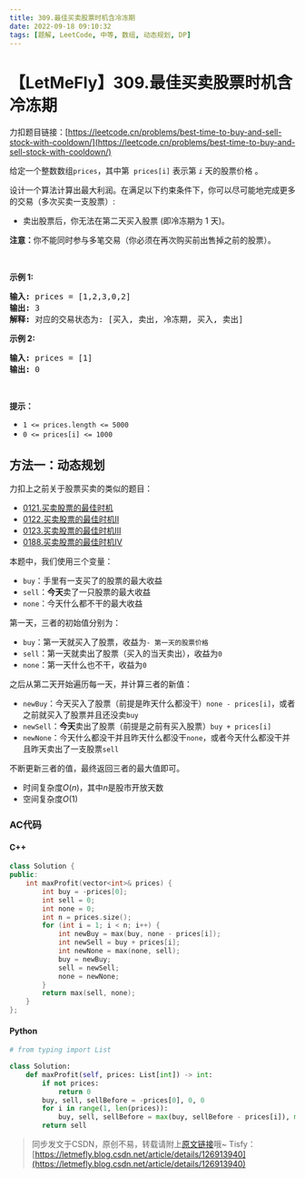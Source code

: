 ```yaml
---
title: 309.最佳买卖股票时机含冷冻期
date: 2022-09-18 09:10:32
tags: [题解, LeetCode, 中等, 数组, 动态规划, DP]
---
```


# 【LetMeFly】309.最佳买卖股票时机含冷冻期

力扣题目链接：[https://leetcode.cn/problems/best-time-to-buy-and-sell-stock-with-cooldown/](https://leetcode.cn/problems/best-time-to-buy-and-sell-stock-with-cooldown/)

<p>给定一个整数数组<meta charset="UTF-8" /><code>prices</code>，其中第&nbsp;<em>&nbsp;</em><code>prices[i]</code>&nbsp;表示第&nbsp;<code><em>i</em></code>&nbsp;天的股票价格 。​</p>

<p>设计一个算法计算出最大利润。在满足以下约束条件下，你可以尽可能地完成更多的交易（多次买卖一支股票）:</p>

<ul>
	<li>卖出股票后，你无法在第二天买入股票 (即冷冻期为 1 天)。</li>
</ul>

<p><strong>注意：</strong>你不能同时参与多笔交易（你必须在再次购买前出售掉之前的股票）。</p>

<p>&nbsp;</p>

<p><strong>示例 1:</strong></p>

<pre>
<strong>输入:</strong> prices = [1,2,3,0,2]
<strong>输出: </strong>3 
<strong>解释:</strong> 对应的交易状态为: [买入, 卖出, 冷冻期, 买入, 卖出]</pre>

<p><strong>示例 2:</strong></p>

<pre>
<strong>输入:</strong> prices = [1]
<strong>输出:</strong> 0
</pre>

<p>&nbsp;</p>

<p><strong>提示：</strong></p>

<ul>
	<li><code>1 &lt;= prices.length &lt;= 5000</code></li>
	<li><code>0 &lt;= prices[i] &lt;= 1000</code></li>
</ul>


    
## 方法一：动态规划

力扣上之前关于股票买卖的类似的题目：

+ [0121.买卖股票的最佳时机](https://blog.letmefly.xyz/2022/07/19/LeetCode%200121.%E4%B9%B0%E5%8D%96%E8%82%A1%E7%A5%A8%E7%9A%84%E6%9C%80%E4%BD%B3%E6%97%B6%E6%9C%BA/)
+ [0122.买卖股票的最佳时机II](https://blog.letmefly.xyz/2022/07/19/LeetCode%200122.%E4%B9%B0%E5%8D%96%E8%82%A1%E7%A5%A8%E7%9A%84%E6%9C%80%E4%BD%B3%E6%97%B6%E6%9C%BAII/)
+ [0123.买卖股票的最佳时机III](https://blog.letmefly.xyz/2022/07/20/LeetCode%200123.%E4%B9%B0%E5%8D%96%E8%82%A1%E7%A5%A8%E7%9A%84%E6%9C%80%E4%BD%B3%E6%97%B6%E6%9C%BAIII/)
+ [0188.买卖股票的最佳时机IV](https://blog.letmefly.xyz/2022/08/12/LeetCode%200188.%E4%B9%B0%E5%8D%96%E8%82%A1%E7%A5%A8%E7%9A%84%E6%9C%80%E4%BD%B3%E6%97%B6%E6%9C%BAIV/)


本题中，我们使用三个变量：

+ ```buy```：手里有一支买了的股票的最大收益
+ ```sell```：**今天**卖了一只股票的最大收益
+ ```none```：今天什么都不干的最大收益

第一天，三者的初始值分别为：

+ ```buy```：第一天就买入了股票，收益为```- 第一天的股票价格```
+ ```sell```：第一天就卖出了股票（买入的当天卖出），收益为```0```
+ ```none```：第一天什么也不干，收益为```0```

之后从第二天开始遍历每一天，并计算三者的新值：
+ ```newBuy```：今天买入了股票（前提是昨天什么都没干）```none - prices[i]```，或者之前就买入了股票并且还没卖```buy```
+ ```newSell```：**今天**卖出了股票（前提是之前有买入股票）```buy + prices[i]```
+ ```newNone```：今天什么都没干并且昨天什么都没干```none```，或者今天什么都没干并且昨天卖出了一支股票```sell```

不断更新三者的值，最终返回三者的最大值即可。


+ 时间复杂度$O(n)$，其中$n$是股市开放天数
+ 空间复杂度$O(1)$

### AC代码

#### C++

```cpp
class Solution {
public:
    int maxProfit(vector<int>& prices) {
        int buy = -prices[0];
        int sell = 0;
        int none = 0;
        int n = prices.size();
        for (int i = 1; i < n; i++) {
            int newBuy = max(buy, none - prices[i]);
            int newSell = buy + prices[i];
            int newNone = max(none, sell);
            buy = newBuy;
            sell = newSell;
            none = newNone;
        }
        return max(sell, none);
    }
};
```

#### Python

```python
# from typing import List

class Solution:
    def maxProfit(self, prices: List[int]) -> int:
        if not prices:
            return 0
        buy, sell, sellBefore = -prices[0], 0, 0
        for i in range(1, len(prices)):
            buy, sell, sellBefore = max(buy, sellBefore - prices[i]), max(sell, buy + prices[i]), sell
        return sell
```

> 同步发文于CSDN，原创不易，转载请附上[原文链接](https://blog.letmefly.xyz/2022/09/18/LeetCode%200309.%E6%9C%80%E4%BD%B3%E4%B9%B0%E5%8D%96%E8%82%A1%E7%A5%A8%E6%97%B6%E6%9C%BA%E5%90%AB%E5%86%B7%E5%86%BB%E6%9C%9F/)哦~
> Tisfy：[https://letmefly.blog.csdn.net/article/details/126913940](https://letmefly.blog.csdn.net/article/details/126913940)
